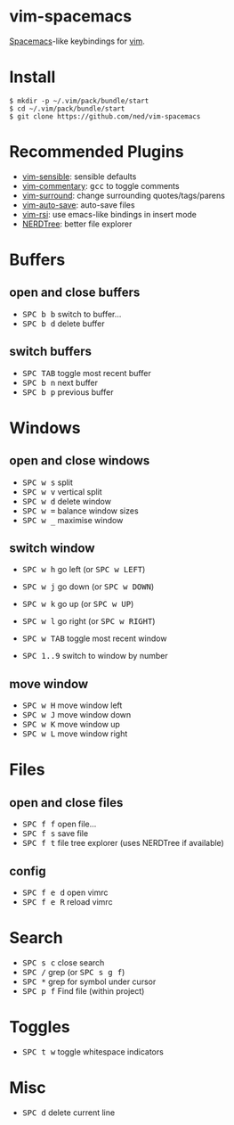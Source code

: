 # vim-spacemacs

[Spacemacs](http://spacemacs.org)-like keybindings for [vim](http://vim.org).

# Install

```
$ mkdir -p ~/.vim/pack/bundle/start
$ cd ~/.vim/pack/bundle/start
$ git clone https://github.com/ned/vim-spacemacs
```

# Recommended Plugins

- [vim-sensible](https://github.com/tpope/vim-sensible): sensible defaults
- [vim-commentary](https://github.com/tpope/vim-commentary): <kbd>gcc</kbd> to toggle comments
- [vim-surround](https://github.com/tpope/vim-surround): change surrounding quotes/tags/parens
- [vim-auto-save](https://github.com/vim-scripts/vim-auto-save): auto-save files
- [vim-rsi](https://github.com/tpope/vim-rsi): use emacs-like bindings in insert mode
- [NERDTree](https://github.com/scrooloose/nerdtree): better file explorer

# Buffers

## open and close buffers

- <kbd>SPC b b</kbd> switch to buffer…
- <kbd>SPC b d</kbd> delete buffer

## switch buffers
- <kbd>SPC TAB</kbd> toggle most recent buffer
- <kbd>SPC b n</kbd> next buffer
- <kbd>SPC b p</kbd> previous buffer


# Windows

## open and close windows

- <kbd>SPC w s</kbd> split
- <kbd>SPC w v</kbd> vertical split
- <kbd>SPC w d</kbd> delete window
- <kbd>SPC w =</kbd> balance window sizes
- <kbd>SPC w _</kbd> maximise window

## switch window

- <kbd>SPC w h</kbd> go left (or <kbd>SPC w LEFT</kbd>)
- <kbd>SPC w j</kbd> go down (or <kbd>SPC w DOWN</kbd>)
- <kbd>SPC w k</kbd> go up (or <kbd>SPC w UP</kbd>)
- <kbd>SPC w l</kbd> go right (or <kbd>SPC w RIGHT</kbd>)
- <kbd>SPC w TAB</kbd> toggle most recent window

- <kbd>SPC 1..9</kbd> switch to window by number

## move window

- <kbd>SPC w H</kbd> move window left
- <kbd>SPC w J</kbd> move window down
- <kbd>SPC w K</kbd> move window up
- <kbd>SPC w L</kbd> move window right


# Files

## open and close files

- <kbd>SPC f f</kbd> open file…
- <kbd>SPC f s</kbd> save file
- <kbd>SPC f t</kbd> file tree explorer (uses NERDTree if available)

## config

- <kbd>SPC f e d</kbd> open vimrc
- <kbd>SPC f e R</kbd> reload vimrc


# Search

- <kbd>SPC s c</kbd> close search
- <kbd>SPC /</kbd> grep (or <kbd>SPC s g f</kbd>)
- <kbd>SPC *</kbd> grep for symbol under cursor
- <kbd>SPC p f</kbd> Find file (within project)


# Toggles

- <kbd>SPC t w</kbd> toggle whitespace indicators


# Misc

- <kbd>SPC d</kbd> delete current line
